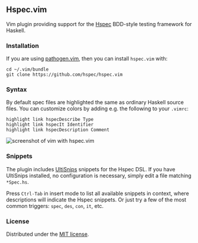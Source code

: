 Hspec.vim
---------

Vim plugin providing support for the [Hspec] BDD-style testing framework for
Haskell.

### Installation

If you are using [pathogen.vim](https://github.com/tpope/vim-pathogen), then
you can install `hspec.vim` with:

```
cd ~/.vim/bundle
git clone https://github.com/hspec/hspec.vim
```

### Syntax

By default spec files are highlighted the same as ordinary Haskell source
files.  You can customize colors by adding e.g. the following to your `.vimrc`:

```vim
highlight link hspecDescribe Type
highlight link hspecIt Identifier
highlight link hspecDescription Comment
```

![screenshot of vim with hspec.vim](https://raw.github.com/hspec/hspec.vim/master/screenshot.png "hspec.vim awesomeness in pictures")

### Snippets

The plugin includes [UltiSnips] snippets for the Hspec DSL. If you have
UltiSnips installed, no configuration is necessary, simply edit a file matching
`*Spec.hs`.

Press `Ctrl-Tab` in insert mode to list all available snippets in context, where
descriptions will indicate the Hspec snippets. Or just try a few of the most
common triggers: `spec`, `des`, `con`, `it`, etc.

[Hspec]: http://hspec.github.io/
[UltiSnips]: https://github.com/SirVer/ultisnips

### License

Distributed under the [MIT license](http://www.opensource.org/licenses/MIT).


